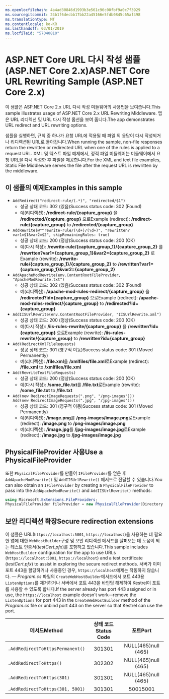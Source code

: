```yaml
---
ms.openlocfilehash: 4a4ad30846d1993b3e561c96c00fbf9a0c7f3929
ms.sourcegitcommit: 24b1f6decbb17bb22a45166e5fdb0845c65af498
ms.translationtype: MT
ms.contentlocale: ko-KR
ms.lasthandoff: 03/01/2019
ms.locfileid: "57040810"
---
```

# <a name="aspnet-core-url-rewriting-sample-aspnet-core-2x"></a><span data-ttu-id="63b28-101">ASP.NET Core URL 다시 작성 샘플(ASP.NET Core 2.x)</span><span class="sxs-lookup"><span data-stu-id="63b28-101">ASP.NET Core URL Rewriting Sample (ASP.NET Core 2.x)</span></span>

<span data-ttu-id="63b28-102">이 샘플은 ASP.NET Core 2.x URL 다시 작성 미들웨어의 사용법을 보여줍니다.</span><span class="sxs-lookup"><span data-stu-id="63b28-102">This sample illustrates usage of ASP.NET Core 2.x URL Rewriting Middleware.</span></span> <span data-ttu-id="63b28-103">앱은 URL 리디렉션 및 URL 다시 작성 옵션을 보여 줍니다.</span><span class="sxs-lookup"><span data-stu-id="63b28-103">The app demonstrates URL redirect and URL rewriting options.</span></span>

<span data-ttu-id="63b28-104">샘플을 실행하면, 규칙 중 하나가 요청 URL에 적용될 때 파일 외 응답이 다시 작성되거나 리디렉션된 URL로 돌아갑니다.</span><span class="sxs-lookup"><span data-stu-id="63b28-104">When running the sample, non-file responses return the rewritten or redirected URL when one of the rules is applied to a request URL.</span></span> <span data-ttu-id="63b28-105">XML 및 텍스트 파일 예제에서, 정적 파일 미들웨어는 미들웨어에서 요청 URL을 다시 작성한 후 파일을 제공합니다.</span><span class="sxs-lookup"><span data-stu-id="63b28-105">For the XML and text file examples, Static File Middleware serves the file after the request URL is rewritten by the middleware.</span></span>

## <a name="examples-in-this-sample"></a><span data-ttu-id="63b28-106">이 샘플의 예제</span><span class="sxs-lookup"><span data-stu-id="63b28-106">Examples in this sample</span></span>

* `AddRedirect("redirect-rule/(.*)", "redirected/$1")`
  - <span data-ttu-id="63b28-107">성공 상태 코드: 302 (있음)</span><span class="sxs-lookup"><span data-stu-id="63b28-107">Success status code: 302 (Found)</span></span>
  - <span data-ttu-id="63b28-108">예(리디렉션): **/redirect-rule/{capture_group}** 을 **/redirected/{capture_group}** 으로</span><span class="sxs-lookup"><span data-stu-id="63b28-108">Example (redirect): **/redirect-rule/{capture_group}** to **/redirected/{capture_group}**</span></span>
* `AddRewrite(@"^rewrite-rule/(\d+)/(\d+)", "rewritten?var1=$1&var2=$2", skipRemainingRules: true)`
  - <span data-ttu-id="63b28-109">성공 상태 코드: 200 (정상)</span><span class="sxs-lookup"><span data-stu-id="63b28-109">Success status code: 200 (OK)</span></span>
  - <span data-ttu-id="63b28-110">예(다시 작성): **/rewrite-rule/{capture_group_1}/{capture_group_2}** 를 **/rewrtten?var1={capture_group_1}&var2={capture_group_2}** 로</span><span class="sxs-lookup"><span data-stu-id="63b28-110">Example (rewrite): **/rewrite-rule/{capture_group_1}/{capture_group_2}** to **/rewritten?var1={capture_group_1}&var2={capture_group_2}**</span></span>
* `AddApacheModRewrite(env.ContentRootFileProvider, "ApacheModRewrite.txt")`
  - <span data-ttu-id="63b28-111">성공 상태 코드: 302 (있음)</span><span class="sxs-lookup"><span data-stu-id="63b28-111">Success status code: 302 (Found)</span></span>
  - <span data-ttu-id="63b28-112">예(리디렉션): **/apache-mod-rules-redirect/{capture_group}** 을 **/redirected?id={capture_group}** 으로</span><span class="sxs-lookup"><span data-stu-id="63b28-112">Example (redirect): **/apache-mod-rules-redirect/{capture_group}** to **/redirected?id={capture_group}**</span></span>
* `AddIISUrlRewrite(env.ContentRootFileProvider, "IISUrlRewrite.xml")`
  - <span data-ttu-id="63b28-113">성공 상태 코드: 200 (정상)</span><span class="sxs-lookup"><span data-stu-id="63b28-113">Success status code: 200 (OK)</span></span>
  - <span data-ttu-id="63b28-114">예(다시 작성): **/iis-rules-rewrite/{capture_group}** 을 **/rewritten?id={capture_group}** 으로</span><span class="sxs-lookup"><span data-stu-id="63b28-114">Example (rewrite): **/iis-rules-rewrite/{capture_group}** to **/rewritten?id={capture_group}**</span></span>
* `Add(RedirectXmlFileRequests)`
  - <span data-ttu-id="63b28-115">성공 상태 코드: 301 (영구적 이동)</span><span class="sxs-lookup"><span data-stu-id="63b28-115">Success status code: 301 (Moved Permanently)</span></span>
  - <span data-ttu-id="63b28-116">예(리디렉션): **/file.xml**을 **/xmlfiles/file.xml**로</span><span class="sxs-lookup"><span data-stu-id="63b28-116">Example (redirect): **/file.xml** to **/xmlfiles/file.xml**</span></span>
* `Add(RewriteTextFileRequests)`
  - <span data-ttu-id="63b28-117">성공 상태 코드: 200 (정상)</span><span class="sxs-lookup"><span data-stu-id="63b28-117">Success status code: 200 (OK)</span></span>
  - <span data-ttu-id="63b28-118">예(다시 작성): **/some_file.txt**를 **/file.txt**로</span><span class="sxs-lookup"><span data-stu-id="63b28-118">Example (rewrite): **/some_file.txt** to **/file.txt**</span></span>
* `Add(new RedirectImageRequests(".png", "/png-images")))`<br>`Add(new RedirectImageRequests(".jpg", "/jpg-images")))`
  - <span data-ttu-id="63b28-119">성공 상태 코드: 301 (영구적 이동)</span><span class="sxs-lookup"><span data-stu-id="63b28-119">Success status code: 301 (Moved Permanently)</span></span>
  - <span data-ttu-id="63b28-120">예(리디렉션): **/image.png**를 **/png-images/image.png**로</span><span class="sxs-lookup"><span data-stu-id="63b28-120">Example (redirect): **/image.png** to **/png-images/image.png**</span></span>
  - <span data-ttu-id="63b28-121">예(리디렉션): **/image.jpg**를 **/jpg-images/image.jpg**로</span><span class="sxs-lookup"><span data-stu-id="63b28-121">Example (redirect): **/image.jpg** to **/jpg-images/image.jpg**</span></span>

## <a name="use-a-physicalfileprovider"></a><span data-ttu-id="63b28-122">PhysicalFileProvider 사용</span><span class="sxs-lookup"><span data-stu-id="63b28-122">Use a PhysicalFileProvider</span></span>

<span data-ttu-id="63b28-123">또한 `PhysicalFileProvider`를 만들어 `IFileProvider`를 얻은 후 `AddApacheModRewrite()` 및 `AddIISUrlRewrite()` 메서드로 전달할 수 있습니다.</span><span class="sxs-lookup"><span data-stu-id="63b28-123">You can also obtain an `IFileProvider` by creating a `PhysicalFileProvider` to pass into the `AddApacheModRewrite()` and `AddIISUrlRewrite()` methods:</span></span>

```csharp
using Microsoft.Extensions.FileProviders;
PhysicalFileProvider fileProvider = new PhysicalFileProvider(Directory.GetCurrentDirectory());
```

## <a name="secure-redirection-extensions"></a><span data-ttu-id="63b28-124">보안 리디렉션 확장</span><span class="sxs-lookup"><span data-stu-id="63b28-124">Secure redirection extensions</span></span>

<span data-ttu-id="63b28-125">이 샘플은 URL(`https://localhost:5001`, `https://localhost`)을 사용하는 데 필요한 앱에 대한 `WebHostBuilder`구성 및 보안 리디렉션 메서드를 살펴보는 데 도움이 되는 테스트 인증서(*testCert.pfx*)를 포함하고 있습니다.</span><span class="sxs-lookup"><span data-stu-id="63b28-125">This sample includes `WebHostBuilder` configuration for the app to use URLs (`https://localhost:5001`, `https://localhost`) and a test certificate (*testCert.pfx*) to assist in exploring the secure redirect methods.</span></span> <span data-ttu-id="63b28-126">서버가 이미 포트 443을 할당하거나 사용중인 경우, `https://localhost`예제는 작동하지 않습니다. &mdash; *Program.cs* 파일의 `CreateWebHostBuilder`메서드에서 포트 443용 `ListenOptions`를 제거하거나 서버에서 포트 443을 바인딩 해제하여 Kestrel이 포트를 사용할 수 있도록 합니다.</span><span class="sxs-lookup"><span data-stu-id="63b28-126">If the server already has port 443 assigned or in use, the `https://localhost` example doesn't work&mdash;remove the `ListenOptions` for port 443 in the `CreateWebHostBuilder` method of the *Program.cs* file or unbind port 443 on the server so that Kestrel can use the port.</span></span>

| <span data-ttu-id="63b28-127">메서드</span><span class="sxs-lookup"><span data-stu-id="63b28-127">Method</span></span>                           | <span data-ttu-id="63b28-128">상태 코드</span><span class="sxs-lookup"><span data-stu-id="63b28-128">Status Code</span></span> |    <span data-ttu-id="63b28-129">포트</span><span class="sxs-lookup"><span data-stu-id="63b28-129">Port</span></span>    |
| -------------------------------- | :---------: | :--------: |
| `.AddRedirectToHttpsPermanent()` |     <span data-ttu-id="63b28-130">301</span><span class="sxs-lookup"><span data-stu-id="63b28-130">301</span></span>     | <span data-ttu-id="63b28-131">NULL(465)</span><span class="sxs-lookup"><span data-stu-id="63b28-131">null (465)</span></span> |
| `.AddRedirectToHttps()`          |     <span data-ttu-id="63b28-132">302</span><span class="sxs-lookup"><span data-stu-id="63b28-132">302</span></span>     | <span data-ttu-id="63b28-133">NULL(465)</span><span class="sxs-lookup"><span data-stu-id="63b28-133">null (465)</span></span> |
| `.AddRedirectToHttps(301)`       |     <span data-ttu-id="63b28-134">301</span><span class="sxs-lookup"><span data-stu-id="63b28-134">301</span></span>     | <span data-ttu-id="63b28-135">NULL(465)</span><span class="sxs-lookup"><span data-stu-id="63b28-135">null (465)</span></span> |
| `.AddRedirectToHttps(301, 5001)` |     <span data-ttu-id="63b28-136">301</span><span class="sxs-lookup"><span data-stu-id="63b28-136">301</span></span>     |    <span data-ttu-id="63b28-137">5001</span><span class="sxs-lookup"><span data-stu-id="63b28-137">5001</span></span>    |
